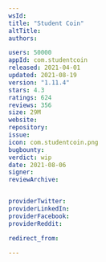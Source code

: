 ```yaml
---
wsId: 
title: "Student Coin"
altTitle: 
authors:

users: 50000
appId: com.studentcoin
released: 2021-04-01
updated: 2021-08-19
version: "1.11.4"
stars: 4.3
ratings: 624
reviews: 356
size: 29M
website: 
repository: 
issue: 
icon: com.studentcoin.png
bugbounty: 
verdict: wip
date: 2021-08-06
signer: 
reviewArchive:


providerTwitter: 
providerLinkedIn: 
providerFacebook: 
providerReddit: 

redirect_from:

---
```



